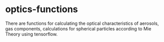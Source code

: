 # optics-functions
There are functions for calculating the optical characteristics of aerosols, gas components, calculations for spherical particles according to Mie Theory using tensorflow.
